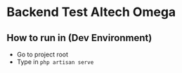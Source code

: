# Backend Test Altech Omega

## How to run in (Dev Environment)

- Go to project root 
- Type in `php artisan serve`
